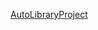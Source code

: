 [AutoLibraryProject](https://github.com/pfn/android-sdk-plugin/blob/1.2.12/README.md#new-features-in-11x-last-version-112)
